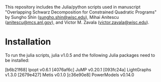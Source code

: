 This repository includes the Julia/python scripts used in manuscript "Overlapping Schwarz Decomposition for Constrained Quadratic Programs" by Sungho Shin (sungho.shin@wisc.edu), Mihai Anitescu (anitescu@mcs.anl.gov), and Victor M. Zavala (victor.zavala@wisc.edu).

# Installation

To run the julia scripts, julia v1.0.5 and the following Julia packages need to be installed:

[b6b21f68] Ipopt v0.6.1
[4076af6c] JuMP v0.20.1
[093fc24a] LightGraphs v1.3.0
[2679e427] Metis v0.1.0
[c36e90e8] PowerModels v0.14.0